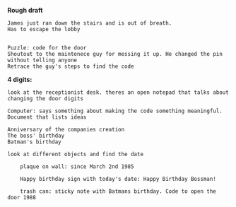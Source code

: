 **Rough draft**

	James just ran down the stairs and is out of breath.
	Has to escape the lobby


	Puzzle: code for the door
	Shoutout to the maintenece guy for messing it up. He changed the pin without telling anyone
	Retrace the guy's steps to find the code

**4 digits:** 

	look at the receptionist desk. theres an open notepad that talks about changing the door digits

	Computer: says something about making the code something meaningful. 		Document that lists ideas

	Anniversary of the companies creation
	The boss' birthday
	Batman's birthday
	
	look at different objects and find the date

		plaque on wall: since March 2nd 1985
		
		Happy birthday sign with today's date: Happy Birthday Bossman! 

		trash can: sticky note with Batmans birthday. Code to open the door 1988
		
